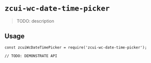 # `zcui-wc-date-time-picker`

> TODO: description

## Usage

```
const zcuiWcDateTimePicker = require('zcui-wc-date-time-picker');

// TODO: DEMONSTRATE API
```
